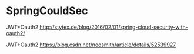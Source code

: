 # SpringCouldSec
JWT+Oauth2
http://stytex.de/blog/2016/02/01/spring-cloud-security-with-oauth2/

JWT+Oauth2
https://blog.csdn.net/neosmith/article/details/52539927
